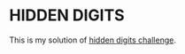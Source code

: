 # HIDDEN DIGITS

This is my solution of [hidden digits challenge](https://www.codeeval.com/open_challenges/122/).
